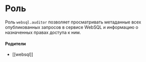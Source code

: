 # Роль

Роль `websql.auditor` позволяет просматривать метаданные всех опубликованных запросов в сервисе WebSQL и информацию о назначенных правах доступа к ним.


#### Родители

- [[websql]]
